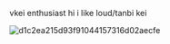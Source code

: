 vkei enthusiast hi i like loud/tanbi kei

![d1c2ea215d93f91044157316d02aecfe](https://github.com/user-attachments/assets/fce3ca1d-2ef1-49ca-8cc6-19d8d2167087)


